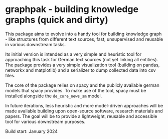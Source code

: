 # graphpak - building knowledge graphs (quick and dirty)

This package aims to evolve into a handy tool for building knowledge graph - like
structures from different text sources, fast, unsupervised and reusable in various
downstream tasks. 

Its initial version is intended as a very simple and heuristic tool for approaching
this task for German text sources (not yet linking all entities). The package provides 
a very simple visualization tool (building on pandas, networkx and matplotlib) and 
a serializer to dump collected data into csv files.

The core of the package relies on spacy and the publicly available german models
that spacy provides. To make use of the tool, spacy must be installed alongside 
the `de_core_news_sm` model.

In future iterations, less heuristic and more model-driven approaches will be made
available building upon open-source software, research materials and papers. The goal
will be to provide a lightweight, reusable and accessible tool for various downstream
purposes.


Build start: January 2024
